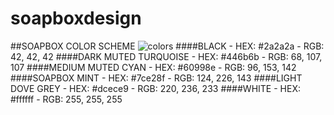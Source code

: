 # soapboxdesign

##SOAPBOX COLOR SCHEME
![colors](https://coolors.co/export/png/2a2a2a-446b6b-60998e-7ce28f-dcece9 "Soapbox color scheme")
####BLACK
    - HEX: #2a2a2a
    - RGB: 42, 42, 42
####DARK MUTED TURQUOISE
    - HEX: #446b6b
    - RGB: 68, 107, 107
####MEDIUM MUTED CYAN
    - HEX: #60998e
    - RGB: 96, 153, 142
####SOAPBOX MINT
    - HEX: #7ce28f
    - RGB: 124, 226, 143
####LIGHT DOVE GREY
    - HEX: #dcece9
    - RGB: 220, 236, 233
####WHITE
    - HEX: #ffffff
    - RGB: 255, 255, 255